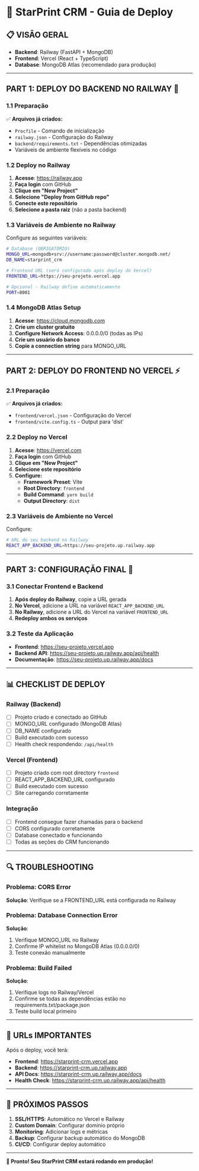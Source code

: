 # 🚀 StarPrint CRM - Guia de Deploy

## 📋 **VISÃO GERAL**
- **Backend**: Railway (FastAPI + MongoDB)
- **Frontend**: Vercel (React + TypeScript)
- **Database**: MongoDB Atlas (recomendado para produção)

---

## **PART 1: DEPLOY DO BACKEND NO RAILWAY** 🚂

### **1.1 Preparação**
✅ **Arquivos já criados:**
- `Procfile` - Comando de inicialização
- `railway.json` - Configuração do Railway
- `backend/requirements.txt` - Dependências otimizadas
- Variáveis de ambiente flexíveis no código

### **1.2 Deploy no Railway**
1. **Acesse**: https://railway.app
2. **Faça login** com GitHub
3. **Clique em "New Project"**
4. **Selecione "Deploy from GitHub repo"**
5. **Conecte este repositório**
6. **Selecione a pasta raiz** (não a pasta backend)

### **1.3 Variáveis de Ambiente no Railway**
Configure as seguintes variáveis:

```bash
# Database (OBRIGATÓRIO)
MONGO_URL=mongodb+srv://username:password@cluster.mongodb.net/
DB_NAME=starprint_crm

# Frontend URL (será configurado após deploy do Vercel)
FRONTEND_URL=https://seu-projeto.vercel.app

# Opcional - Railway define automaticamente
PORT=8001
```

### **1.4 MongoDB Atlas Setup**
1. **Acesse**: https://cloud.mongodb.com
2. **Crie um cluster gratuito**
3. **Configure Network Access**: 0.0.0.0/0 (todas as IPs)
4. **Crie um usuário do banco**
5. **Copie a connection string** para MONGO_URL

---

## **PART 2: DEPLOY DO FRONTEND NO VERCEL** ⚡

### **2.1 Preparação**
✅ **Arquivos já criados:**
- `frontend/vercel.json` - Configuração do Vercel
- `frontend/vite.config.ts` - Output para 'dist'

### **2.2 Deploy no Vercel**
1. **Acesse**: https://vercel.com
2. **Faça login** com GitHub
3. **Clique em "New Project"**
4. **Selecione este repositório**
5. **Configure:**
   - **Framework Preset**: Vite
   - **Root Directory**: `frontend`
   - **Build Command**: `yarn build`
   - **Output Directory**: `dist`

### **2.3 Variáveis de Ambiente no Vercel**
Configure:

```bash
# URL do seu backend no Railway
REACT_APP_BACKEND_URL=https://seu-projeto.up.railway.app
```

---

## **PART 3: CONFIGURAÇÃO FINAL** 🔧

### **3.1 Conectar Frontend e Backend**
1. **Após deploy do Railway**, copie a URL gerada
2. **No Vercel**, adicione a URL na variável `REACT_APP_BACKEND_URL`
3. **No Railway**, adicione a URL do Vercel na variável `FRONTEND_URL`
4. **Redeploy ambos os serviços**

### **3.2 Teste da Aplicação**
- **Frontend**: https://seu-projeto.vercel.app
- **Backend API**: https://seu-projeto.up.railway.app/api/health
- **Documentação**: https://seu-projeto.up.railway.app/docs

---

## **📊 CHECKLIST DE DEPLOY**

### **Railway (Backend)**
- [ ] Projeto criado e conectado ao GitHub
- [ ] MONGO_URL configurado (MongoDB Atlas)
- [ ] DB_NAME configurado
- [ ] Build executado com sucesso
- [ ] Health check respondendo: `/api/health`

### **Vercel (Frontend)**
- [ ] Projeto criado com root directory `frontend`
- [ ] REACT_APP_BACKEND_URL configurado
- [ ] Build executado com sucesso
- [ ] Site carregando corretamente

### **Integração**
- [ ] Frontend consegue fazer chamadas para o backend
- [ ] CORS configurado corretamente
- [ ] Database conectado e funcionando
- [ ] Todas as seções do CRM funcionando

---

## **🔍 TROUBLESHOOTING**

### **Problema: CORS Error**
**Solução**: Verifique se a FRONTEND_URL está configurada no Railway

### **Problema: Database Connection Error**
**Solução**: 
1. Verifique MONGO_URL no Railway
2. Confirme IP whitelist no MongoDB Atlas (0.0.0.0/0)
3. Teste conexão manualmente

### **Problema: Build Failed**
**Solução**:
1. Verifique logs no Railway/Vercel
2. Confirme se todas as dependências estão no requirements.txt/package.json
3. Teste build local primeiro

---

## **📝 URLs IMPORTANTES**

Após o deploy, você terá:

- **Frontend**: https://starprint-crm.vercel.app
- **Backend**: https://starprint-crm.up.railway.app
- **API Docs**: https://starprint-crm.up.railway.app/docs
- **Health Check**: https://starprint-crm.up.railway.app/api/health

---

## **🚀 PRÓXIMOS PASSOS**

1. **SSL/HTTPS**: Automático no Vercel e Railway
2. **Custom Domain**: Configurar domínio próprio
3. **Monitoring**: Adicionar logs e métricas
4. **Backup**: Configurar backup automático do MongoDB
5. **CI/CD**: Configurar deploy automático

---

**🎉 Pronto! Seu StarPrint CRM estará rodando em produção!**
